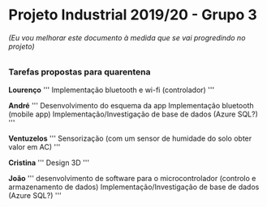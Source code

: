 # Projeto Industrial 2019/20 - Grupo 3
###### (Eu vou melhorar este documento à medida que se vai progredindo no projeto)

### Tarefas propostas para quarentena
**Lourenço**
'''
Implementação bluetooth e wi-fi (controlador)
'''

**André**
'''
Desenvolvimento do esquema da app
Implementação bluetooth (mobile app)
Implementação/Investigação de base de dados (Azure SQL?)
'''
 
**Ventuzelos**
'''
Sensorização (com um sensor de humidade do solo obter valor em AC)
'''
 
**Cristina**
'''
Design 3D
'''
 
**João**
'''
desenvolvimento de software para o microcontrolador (controlo e armazenamento de dados)
Implementação/Investigação de base de dados (Azure SQL?)
'''
